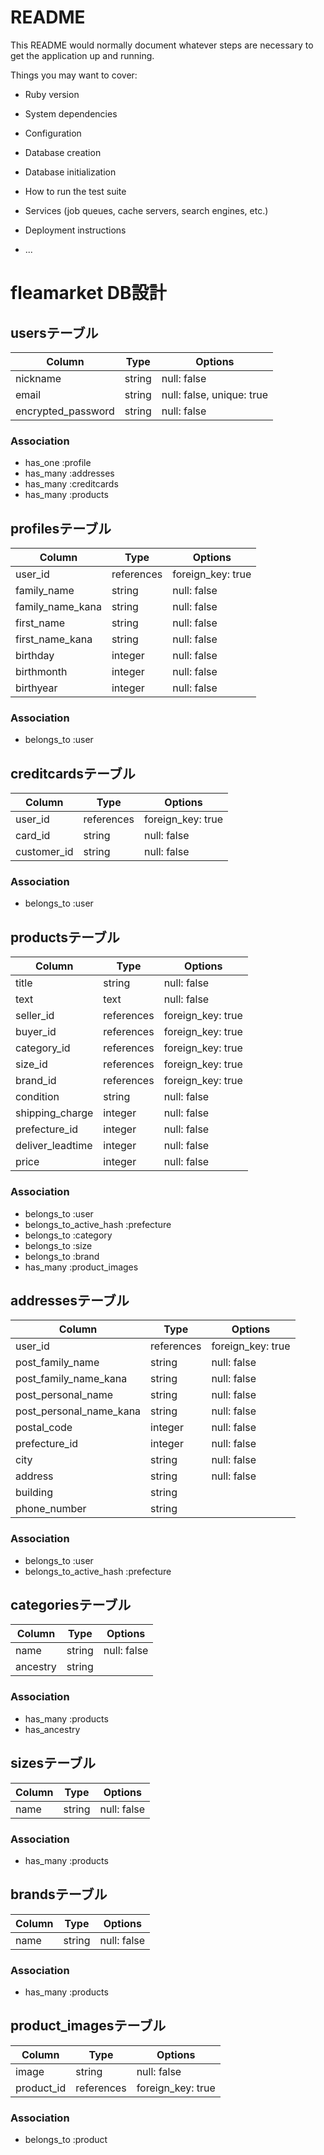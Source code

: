 # README

This README would normally document whatever steps are necessary to get the
application up and running.

Things you may want to cover:

* Ruby version

* System dependencies

* Configuration

* Database creation

* Database initialization

* How to run the test suite

* Services (job queues, cache servers, search engines, etc.)

* Deployment instructions

* ...

# fleamarket DB設計
## usersテーブル

|Column|Type|Options|
|------|----|-------|
|nickname|string|null: false|
|email|string|null: false, unique: true|
|encrypted_password|string|null: false|

### Association
- has_one :profile
- has_many :addresses
- has_many :creditcards
- has_many :products

## profilesテーブル

|Column|Type|Options|
|------|----|-------|
|user_id|references|foreign_key: true|
|family_name|string|null: false|
|family_name_kana|string|null: false|
|first_name|string|null: false|
|first_name_kana|string|null: false|
|birthday|integer|null: false|
|birthmonth|integer|null: false|
|birthyear|integer|null: false|

### Association
- belongs_to :user

## creditcardsテーブル

|Column|Type|Options|
|------|----|-------|
|user_id|references|foreign_key: true|
|card_id|string|null: false|
|customer_id|string|null: false|

### Association
- belongs_to :user

## productsテーブル

|Column|Type|Options|
|------|----|-------|
|title|string|null: false|
|text|text|null: false|
|seller_id|references|foreign_key: true|
|buyer_id|references|foreign_key: true|
|category_id|references|foreign_key: true|
|size_id|references|foreign_key: true|
|brand_id|references|foreign_key: true|
|condition|string|null: false|
|shipping_charge|integer|null: false|
|prefecture_id|integer|null: false|
|deliver_leadtime|integer|null: false|
|price|integer|null: false|

### Association
- belongs_to :user
- belongs_to_active_hash :prefecture
- belongs_to :category
- belongs_to :size
- belongs_to :brand
- has_many :product_images

## addressesテーブル

|Column|Type|Options|
|------|----|-------|
|user_id|references|foreign_key: true|
|post_family_name|string|null: false|
|post_family_name_kana|string|null: false|
|post_personal_name|string|null: false|
|post_personal_name_kana|string|null: false|
|postal_code|integer|null: false|
|prefecture_id|integer|null: false|
|city|string|null: false|
|address|string|null: false|
|building|string|
|phone_number|string|

### Association
- belongs_to :user
- belongs_to_active_hash :prefecture

## categoriesテーブル

|Column|Type|Options|
|------|----|-------|
|name|string|null: false|
|ancestry|string|

### Association
- has_many :products
- has_ancestry

## sizesテーブル

|Column|Type|Options|
|------|----|-------|
|name|string|null: false|

### Association
- has_many :products

## brandsテーブル

|Column|Type|Options|
|------|----|-------|
|name|string|null: false|

### Association
- has_many :products

## product_imagesテーブル

|Column|Type|Options|
|------|----|-------|
|image|string|null: false|
|product_id|references|foreign_key: true|

### Association
- belongs_to :product
